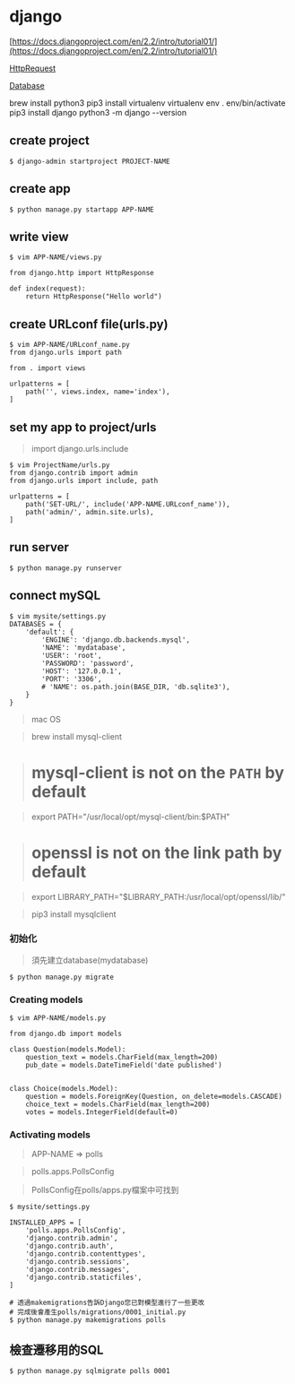 # django
[https://docs.djangoproject.com/en/2.2/intro/tutorial01/](https://docs.djangoproject.com/en/2.2/intro/tutorial01/)

[HttpRequest](https://docs.djangoproject.com/en/2.2/ref/request-response/#django.http.HttpRequest)

[Database](https://docs.djangoproject.com/en/2.2/intro/tutorial02/)

brew install python3
pip3 install virtualenv
virtualenv env
. env/bin/activate
pip3 install django
python3 -m django --version

## create project
```
$ django-admin startproject PROJECT-NAME
```

## create app
```
$ python manage.py startapp APP-NAME
```

## write view
```
$ vim APP-NAME/views.py

from django.http import HttpResponse

def index(request):
    return HttpResponse("Hello world")
```
## create URLconf file(urls.py)
```
$ vim APP-NAME/URLconf_name.py
from django.urls import path

from . import views

urlpatterns = [
    path('', views.index, name='index'),
]
```
## set my app to project/urls
> import django.urls.include
```
$ vim ProjectName/urls.py
from django.contrib import admin
from django.urls import include, path

urlpatterns = [
    path('SET-URL/', include('APP-NAME.URLconf_name')),
    path('admin/', admin.site.urls),
]
```
## run server
```
$ python manage.py runserver
```

## connect mySQL
```
$ vim mysite/settings.py
DATABASES = {
    'default': {
        'ENGINE': 'django.db.backends.mysql',
        'NAME': 'mydatabase',
        'USER': 'root',
        'PASSWORD': 'password',
        'HOST': '127.0.0.1',
        'PORT': '3306',
        # 'NAME': os.path.join(BASE_DIR, 'db.sqlite3'),
    }
}
```
> mac OS

> brew install mysql-client

> # mysql-client is not on the `PATH` by default

> export PATH="/usr/local/opt/mysql-client/bin:$PATH"

> # openssl is not on the link path by default

> export LIBRARY_PATH="$LIBRARY_PATH:/usr/local/opt/openssl/lib/"

> pip3 install mysqlclient

### 初始化
> 須先建立database(mydatabase)
```
$ python manage.py migrate
```

### Creating models
```
$ vim APP-NAME/models.py

from django.db import models

class Question(models.Model):
    question_text = models.CharField(max_length=200)
    pub_date = models.DateTimeField('date published')


class Choice(models.Model):
    question = models.ForeignKey(Question, on_delete=models.CASCADE)
    choice_text = models.CharField(max_length=200)
    votes = models.IntegerField(default=0)
```
### Activating models

> APP-NAME => polls

> polls.apps.PollsConfig

> PollsConfig在polls/apps.py檔案中可找到
```
$ mysite/settings.py

INSTALLED_APPS = [
    'polls.apps.PollsConfig',
    'django.contrib.admin',
    'django.contrib.auth',
    'django.contrib.contenttypes',
    'django.contrib.sessions',
    'django.contrib.messages',
    'django.contrib.staticfiles',
]

# 透過makemigrations告訴Django您已對模型進行了一些更改
# 完成後會產生polls/migrations/0001_initial.py
$ python manage.py makemigrations polls
```

## 檢查遷移用的SQL
```
$ python manage.py sqlmigrate polls 0001
```